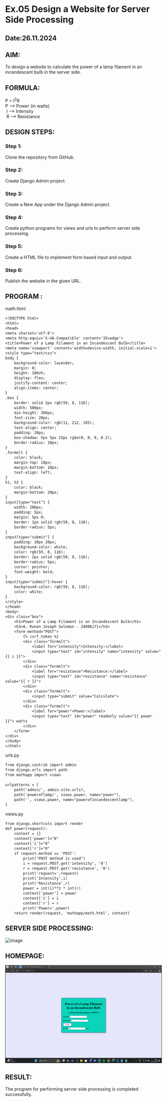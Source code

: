 # Ex.05 Design a Website for Server Side Processing
## Date:26.11.2024

## AIM:
 To design a website to calculate the power of a lamp filament in an incandescent bulb in the server side. 


## FORMULA:
P = I<sup>2</sup>R
<br> P --> Power (in watts)
<br> I --> Intensity
<br> R --> Resistance

## DESIGN STEPS:

### Step 1:
Clone the repository from GitHub.

### Step 2:
Create Django Admin project.

### Step 3:
Create a New App under the Django Admin project.

### Step 4:
Create python programs for views and urls to perform server side processing.

### Step 5:
Create a HTML file to implement form based input and output.

### Step 6:
Publish the website in the given URL.

## PROGRAM :
math.html
```
<!DOCTYPE html>
<html>
<head>
<meta charset='utf-8'>
<meta http-equiv='X-UA-Compatible' content='IE=edge'>
<title>Power of a Lamp Filament in an Incandescent Bulb</title>
<meta name='viewport' content='width=device-width, initial-scale=1'>
<style type="text/css">
body {
    background-color: lavender;
    margin: 0;
    height: 100vh;
    display: flex;
    justify-content: center;
    align-items: center;
}
.box {
    border: solid 2px rgb(59, 8, 116);
    width: 500px;
    min-height: 300px;
    font-size: 20px;
    background-color: rgb(11, 212, 185);
    text-align: center;
    padding: 20px;
    box-shadow: 5px 5px 15px rgba(0, 0, 0, 0.2);
    border-radius: 10px;
}
.formelt {
    color: black;
    margin-top: 10px;
    margin-bottom: 10px;
    text-align: left;
}
h1, h3 {
    color: black;
    margin-bottom: 20px;
}
input[type="text"] {
    width: 200px;
    padding: 5px;
    margin: 5px 0;
    border: 1px solid rgb(59, 8, 116);
    border-radius: 5px;
}
input[type="submit"] {
    padding: 10px 20px;
    background-color: white;
    color: rgb(59, 8, 116);
    border: 2px solid rgb(59, 8, 116);
    border-radius: 5px;
    cursor: pointer;
    font-weight: bold;
}
input[type="submit"]:hover {
    background-color: rgb(59, 8, 116);
    color: white;
}
</style>
</head>
<body>
<div class="box">
    <h1>Power of a Lamp Filament in an Incandescent Bulb</h1>
    <h3>A. Ranen Joseph Solomon - 24006171</h3>
    <form method="POST">
        {% csrf_token %}
        <div class="formelt">
            <label for="intensity">Intensity:</label>
            <input type="text" id="intensity" name="intensity" value="{{ i }}"> 
        </div>
        <div class="formelt">
            <label for="resistance">Resistance:</label>
            <input type="text" id="resistance" name="resistance" value="{{ r }}"> 
        </div>
        <div class="formelt">
            <input type="submit" value="Calculate">
        </div>
        <div class="formelt">
            <label for="power">Power:</label>
            <input type="text" id="power" readonly value="{{ power }}"> watts
        </div>
    </form>
</div>
</body>
</html>
```
urls.py
```
from django.contrib import admin
from django.urls import path
from mathapp import views

urlpatterns = [
    path('admin/', admin.site.urls),
    path('poweroflamp/', views.power, name="power"),
    path('', views.power, name="powerofincandescentlamp"),
]
```
views.py
```
from django.shortcuts import render
def power(request):
    context = {}  
    context['power']="0"
    context['i']="0"
    context['r']="0"
    if request.method == 'POST':
        print("POST method is used")
        i = request.POST.get('intensity', '0')
        r = request.POST.get('resistance', '0')
        print('request=',request)
        print('Intensity',i)
        print('Resistance',r)
        power = int(i)**2 * int(r)
        context['power'] = power
        context['i'] = i
        context['r'] = r
        print('Power=',power)
    return render(request, 'mathapp/math.html', context)
```


## SERVER SIDE PROCESSING:
![image](https://github.com/user-attachments/assets/c5f7e6c3-24b8-4bca-8137-8948172a0cf2)


## HOMEPAGE:
![alt text](image-1.png)

## RESULT:
The program for performing server side processing is completed successfully.
